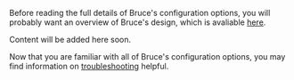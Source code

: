 Before reading the full details of Bruce's configuration options, you will
probably want an overview of Bruce's design, which is avaliable
[here](https://github.com/tagged/bruce/blob/master/doc/design.md).

Content will be added here soon.

Now that you are familiar with all of Bruce's configuration options, you may
find information on
[troubleshooting](https://github.com/tagged/bruce#troubleshooting) helpful.
